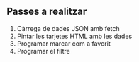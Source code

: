 
## Passes a realitzar
1. Càrrega de dades JSON amb fetch
2. Pintar les tarjetes HTML amb les dades
3. Programar marcar com a favorit 
4. Programar el filtre
